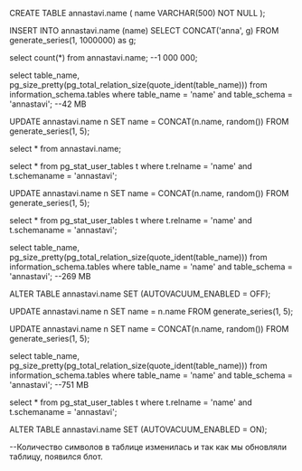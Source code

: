 CREATE TABLE annastavi.name
(
    name VARCHAR(500) NOT NULL
);

INSERT INTO annastavi.name (name)
SELECT CONCAT('anna', g)
FROM generate_series(1, 1000000) as g;

select count(*)
from annastavi.name; --1 000 000;

select table_name,
       pg_size_pretty(pg_total_relation_size(quote_ident(table_name)))
from information_schema.tables
where table_name = 'name'
  and table_schema = 'annastavi';
--42 MB

UPDATE annastavi.name n
SET name = CONCAT(n.name, random())
FROM generate_series(1, 5);

select *
from annastavi.name;

select *
from pg_stat_user_tables t
where t.relname = 'name'
  and t.schemaname = 'annastavi';

UPDATE annastavi.name n
SET name = CONCAT(n.name, random())
FROM generate_series(1, 5);

select *
from pg_stat_user_tables t
where t.relname = 'name'
  and t.schemaname = 'annastavi';

select table_name,
       pg_size_pretty(pg_total_relation_size(quote_ident(table_name)))
from information_schema.tables
where table_name = 'name'
  and table_schema = 'annastavi';
--269 MB

ALTER TABLE annastavi.name SET (AUTOVACUUM_ENABLED = OFF);

UPDATE annastavi.name n
SET name = n.name
FROM generate_series(1, 5);

UPDATE annastavi.name n
SET name = CONCAT(n.name, random())
FROM generate_series(1, 5);

select table_name,
       pg_size_pretty(pg_total_relation_size(quote_ident(table_name)))
from information_schema.tables
where table_name = 'name'
  and table_schema = 'annastavi';
--751 MB

select *
from pg_stat_user_tables t
where t.relname = 'name'
  and t.schemaname = 'annastavi';

ALTER TABLE annastavi.name SET (AUTOVACUUM_ENABLED = ON);

--Количество символов в таблице изменилась и так как мы обновляли таблицу, появился блот. 